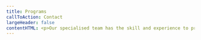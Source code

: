 ```yaml
---
title: Programs
callToAction: Contact
largeHeader: false
contentHTML: <p>Our specialised team has the skill and experience to provide a range of services. The utmost care is taken with all our work. The main streams of work we perform are as follows:</p><h3>Property</h3><p>The first contact with law for many people is when buying a first home. We can assist you through this process, managing the details and offering advice. When or if the time comes, we’ll also assist with selling your home.</p><p>We have expertise in the consent process for new developments and improvements, as well as helping you manage assets through trusts.</p><p><img src="https://unsplash.it/960/350?image=946" alt="Property image"></p><h3>Employment</h3><p>If you’re looking to employ or be employed, we offer solid advice and assistance with creating and reading agreements. We have a proven track record handling disputes.</p><p><img src="https://unsplash.it/960/350?image=668" alt="Employment image"></p><h3>Business</h3><p>From structuring and mergers to shareholder agreements, we are here to assist you when starting, buying, running or selling your business.</p><p><img src="https://unsplash.it/960/350?image=376" alt="Business image"></p>
---
```

